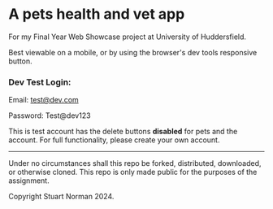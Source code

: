 # A pets health and vet app

For my Final Year Web Showcase project at University of Huddersfield.

Best viewable on a mobile, or by using the browser's dev tools responsive button.

### Dev Test Login:

Email: test@dev.com

Password: Test@dev123

This is test account has the delete buttons **disabled** for pets and the account. For full functionality, please create your own account.

---

Under no circumstances shall this repo be forked, distributed, downloaded, or otherwise cloned. This repo is only made public for the purposes of the assignment.

Copyright Stuart Norman 2024.
